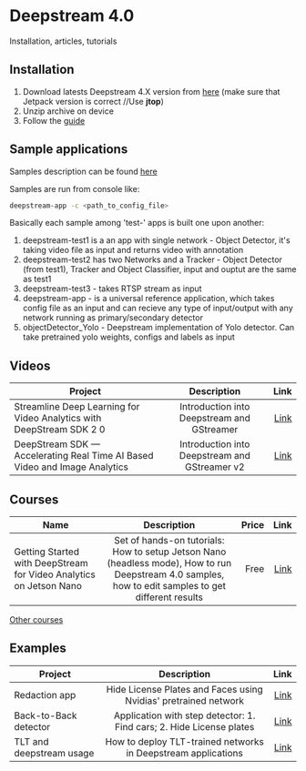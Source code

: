 # Deepstream 4.0 
Installation, articles, tutorials

## Installation

1. Download latests Deepstream 4.X version from [here](https://developer.nvidia.com/embedded/deepstream-on-jetson-downloads-archived) (make sure that Jetpack version is correct //Use **jtop**)
2. Unzip archive on device
3. Follow the [guide](https://docs.nvidia.com/metropolis/deepstream/4.0/dev-guide/index.html)

## Sample applications

Samples description can be found [here](https://docs.nvidia.com/metropolis/deepstream/4.0/dev-guide/index.html#page/DeepStream_Development_Guide%2Fdeepstream_quick_start.html%23wwpID0E0GB0HA)

Samples are run from console like:

```sh
deepstream-app -c <path_to_config_file>
```

Basically each sample among 'test-' apps is built one upon another:<br>
1. deepstream-test1 is a an app with single network - Object Detector, it's taking video file as input and returns video with annotation
2. deepstream-test2 has two Networks and a Tracker - Object Detector (from test1), Tracker and Object Classifier, input and ouptut are the same as test1
3. deepstream-test3 - takes RTSP stream as input
4. deepstream-app - is a universal reference application, which takes config file as an input and can recieve any type of input/output with any network running as primary/secondary detector
5. objectDetector_Yolo - Deepstream implementation of Yolo detector. Can take pretrained yolo weights, configs and labels as input

## Videos

| Project        | Description           | Link  |
| ------------- |:-------------:| -----:|
| Streamline Deep Learning for Video Analytics with DeepStream SDK 2 0      | Introduction into Deepstream and GStreamer  | [Link](https://www.youtube.com/watch?v=H2blB7MGnx4) |
| DeepStream SDK — Accelerating Real Time AI Based Video and Image Analytics      | Introduction into Deepstream and GStreamer v2 | [Link](https://www.youtube.com/watch?v=ANAljY680mE) |

## Courses

| Name        | Description | Price          | Link  |
| ------------- |:-------------:| -----:| -----:|
| Getting Started with DeepStream for Video Analytics on Jetson Nano      | Set of hands-on tutorials: How to setup Jetson Nano (headless mode), How to run Deepstream 4.0 samples, how to edit samples to get different results | Free | [Link](https://courses.nvidia.com/courses/course-v1:DLI+C-IV-02+V1/about) |

[Other courses](https://www.nvidia.com/en-us/deep-learning-ai/education/)

## Examples

| Project        | Description           | Link  |
| ------------- |:-------------:| -----:|
| Redaction app      | Hide License Plates and Faces using Nvidias' pretrained network  | [Link](https://github.com/NVIDIA-AI-IOT/redaction_with_deepstream) |
| Back-to-Back detector      | Application with step detector: 1. Find cars; 2. Hide License plates      |   [Link](https://github.com/NVIDIA-AI-IOT/deepstream_reference_apps/tree/master/back-to-back-detectors) |
| TLT and deepstream usage      | How to deploy TLT-trained networks in Deepstream applications      |   [Link](https://github.com/NVIDIA-AI-IOT/deepstream_4.x_apps) |


